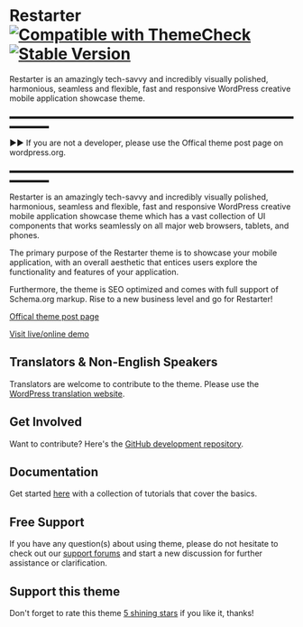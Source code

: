 # Restarter  [![Compatible with ThemeCheck](https://img.shields.io/badge/ThemeCheck-Passed-c4d658.svg)](http://themecheck.org/score/wordpress-theme-restarter.html) [![Stable Version](https://img.shields.io/badge/Stable%20version-1.1.5-FF33AA.svg)](https://wp.me/p8930x-8q)

Restarter is an amazingly tech-savvy and incredibly visually polished, harmonious, seamless and flexible, fast and responsive WordPress creative mobile application showcase theme.

▬▬▬▬▬▬▬▬▬▬▬▬▬▬▬▬▬▬▬▬▬▬▬▬▬▬▬▬▬▬▬▬▬▬▬▬▬▬▬▬▬

►► If you are not a developer, please use the Offical theme post page on wordpress.org.

▬▬▬▬▬▬▬▬▬▬▬▬▬▬▬▬▬▬▬▬▬▬▬▬▬▬▬▬▬▬▬▬▬▬▬▬▬▬▬▬▬

Restarter is an amazingly tech-savvy and incredibly visually polished, harmonious, seamless and flexible, fast and responsive WordPress creative mobile application showcase theme which has a vast collection of UI components that works seamlessly on all major web browsers, tablets, and phones. 

The primary purpose of the Restarter theme is to showcase your mobile application, with an overall aesthetic that entices users explore the functionality and features of your application. 

Furthermore, the theme is SEO optimized and comes with full support of Schema.org markup. Rise to a new business level and go for Restarter!

[Offical theme post page](https://wordpress.org/themes/restarter)

[Visit live/online demo](https://demo.mypreview.one/restarter)

## Translators & Non-English Speakers

Translators are welcome to contribute to the theme. Please use the [WordPress translation website](https://translate.wordpress.org/projects/wp-themes/restarter "WordPress translation website").

## Get Involved

Want to contribute? Here's the [GitHub development repository](https://github.com/mahdiyazdani/Restarter "GitHub development repository").

## Documentation

Get started [here](https://mahdiyazdani.github.io/Restarter) with a collection of tutorials that cover the basics.

## Free Support

If you have any question(s) about using theme, please do not hesitate to check out our [support forums](https://support.mypreview.one/t/restarter) and start a new discussion for further assistance or clarification.

## Support this theme

Don't forget to rate this theme [5 shining stars](https://wordpress.org/support/theme/restarter/reviews/ "5 shining stars") if you like it, thanks!
